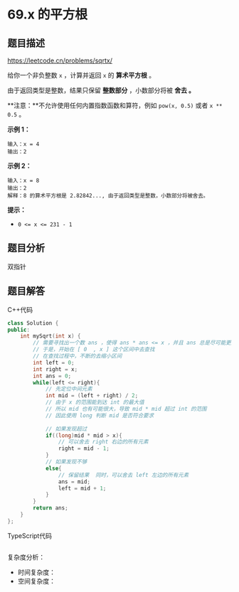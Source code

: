 # 69.x 的平方根 

## 题目描述 

https://leetcode.cn/problems/sqrtx/

给你一个非负整数 `x` ，计算并返回 `x` 的 **算术平方根** 。

由于返回类型是整数，结果只保留 **整数部分** ，小数部分将被 **舍去 。**

**注意：**不允许使用任何内置指数函数和算符，例如 `pow(x, 0.5)` 或者 `x ** 0.5` 。

 

**示例 1：**

```
输入：x = 4
输出：2
```

**示例 2：**

```
输入：x = 8
输出：2
解释：8 的算术平方根是 2.82842..., 由于返回类型是整数，小数部分将被舍去。
```

**提示：**

- `0 <= x <= 231 - 1`



## 题目分析

双指针



## 题目解答

C++代码

```c++
class Solution {
public:
    int mySqrt(int x) {
        // 需要寻找出一个数 ans ，使得 ans * ans <= x ，并且 ans 总是尽可能更大
        // 于是，开始在 [ 0  , x ] 这个区间中去查找
        // 在查找过程中，不断的去缩小区间
        int left = 0;
        int right = x;
        int ans = 0;
        while(left <= right){
            // 先定位中间元素
            int mid = (left + right) / 2;
            // 由于 x 的范围能到达 int 的最大值
            // 所以 mid 也有可能很大，导致 mid * mid 超过 int 的范围
            // 因此使用 long 判断 mid 是否符合要求
            
            // 如果发现超过
            if((long)mid * mid > x){
                // 可以舍去 right 右边的所有元素
                right = mid - 1;
            }
            // 如果发现不够
            else{
                // 保留结果  同时，可以舍去 left 左边的所有元素
                ans = mid;
                left = mid + 1;
            }
        }
        return ans;
    }
};
```

TypeScript代码

```typescript

```

复杂度分析：

* 时间复杂度：
* 空间复杂度：

